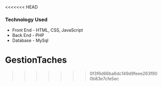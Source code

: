 <<<<<<< HEAD

### Technology Used
* Front End - HTML, CSS, JavaScript
* Back End - PHP
* Database - MySql
# GestionTaches
>>>>>>> 0f3f6d66ba6dc149d9feee263f900b83e7cfe5ec
